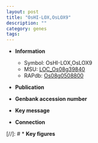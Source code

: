 ```yaml
---
layout: post
title: "OsHI-LOX,OsLOX9"
description: ""
category: genes
tags: 
---
```


* **Information**  
    + Symbol: OsHI-LOX,OsLOX9  
    + MSU: [LOC_Os08g39840](http://rice.uga.edu/cgi-bin/ORF_infopage.cgi?orf=LOC_Os08g39840)  
    + RAPdb: [Os08g0508800](http://rapdb.dna.affrc.go.jp/viewer/gbrowse_details/irgsp1?name=Os08g0508800)  

* **Publication**  

* **Genbank accession number**  

* **Key message**  

* **Connection**  

[//]: # * **Key figures**  


